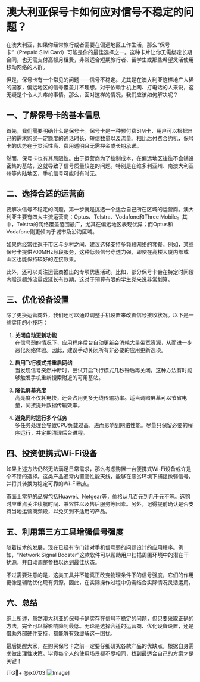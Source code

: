 # 澳大利亚保号卡如何应对信号不稳定的问题？

在澳大利亚，如果你经常旅行或者需要在偏远地区工作生活，那么“保号卡”（Prepaid SIM Card）可能是你的最佳选择之一。这种卡片让你无需绑定长期合同，也无需支付高额月租费，非常适合短期旅行者、留学生或那些希望灵活使用移动网络的人群。

但是，保号卡有一个常见的问题——信号不稳定。尤其是在澳大利亚这样地广人稀的国家，偏远地区的信号覆盖并不理想。对于依赖手机上网、打电话的人来说，这无疑是个令人头疼的事情。那么，面对这样的情况，我们应该如何解决呢？

## 一、了解保号卡的基本信息

首先，我们需要明确什么是保号卡。保号卡是一种预付费SIM卡，用户可以根据自己的需求购买一定额度的通话时长、短信数量以及流量。相比后付费合约机，保号卡的优势在于灵活性高、费用透明且无需押金或长期承诺。

然而，保号卡也有其局限性。由于运营商为了控制成本，在偏远地区往往不会铺设密集的基站，这就导致了信号质量较差的问题。特别是在维多利亚州、南澳大利亚州等内陆地区，手机信号可能时有时无。

## 二、选择合适的运营商

要解决信号不稳定的问题，第一步就是挑选一个适合自己所在区域的运营商。澳大利亚主要有四大主流运营商：Optus、Telstra、Vodafone和Three Mobile。其中，Telstra的网络覆盖范围最广，尤其在偏远地区表现优异；而Optus和Vodafone则更倾向于城市及沿海区域。

如果你经常往返于市区与乡村之间，建议选择支持多频段网络的套餐。例如，某些保号卡提供700MHz频段服务，这种低频信号穿透力强，即使在高楼大厦内部或山区也能保持较好的连接效果。

此外，还可以关注运营商推出的专项优惠活动。比如，部分保号卡会在特定时间段内赠送额外流量或延长有效期，这对于预算有限的学生党来说非常划算。

## 三、优化设备设置

除了更换运营商外，我们还可以通过调整手机设置来改善信号接收状况。以下是一些实用的小技巧：

1. **关闭自动更新功能**  
   在信号弱的情况下，应用程序后台自动更新会消耗大量带宽资源，从而进一步恶化网络体验。因此，建议手动关闭所有非必要的应用更新选项。

2. **启用飞行模式并重启网络**  
   当发现信号突然中断时，尝试开启飞行模式几秒钟后再关闭，这种方法有时能够触发手机重新搜索附近的可用基站。

3. **降低屏幕亮度**  
   高亮度不仅耗电快，还会占用更多无线传输功率。适当调暗屏幕可以节省电量，间接提升数据传输效率。

4. **避免同时运行多个任务**  
   多任务处理会导致CPU负载过高，进而影响到网络性能。尽量只保留必要的程序运行，并定期清理后台进程。

## 四、投资便携式Wi-Fi设备

如果上述方法仍然无法满足日常需求，那么考虑购置一台便携式Wi-Fi设备或许是个不错的选择。这类产品通常内置高性能天线，能够在恶劣环境下捕捉微弱信号，并将其转换为稳定可靠的Wi-Fi热点。

市面上常见的品牌包括Huawei、Netgear等，价格从几百元到几千元不等。选购时应重点关注续航时间、兼容性以及售后服务等因素。另外，记得提前确认是否支持当地运营商频段，以免买到不适用的产品。

## 五、利用第三方工具增强信号强度

随着技术的发展，现在已经有专门针对手机信号弱的问题设计的应用程序。例如，“Network Signal Booster”这款软件可以帮助用户扫描周围环境中的潜在干扰源，并自动调整参数以达到最佳状态。

不过需要注意的是，这类工具并不能真正改变物理条件下的信号强度，它们的作用更像是辅助优化现有资源。因此，在实际操作过程中仍需结合实际情况灵活运用。

## 六、总结

综上所述，虽然澳大利亚的保号卡确实存在信号不稳定的问题，但只要采取正确的方法，完全可以将影响降到最低。无论是选择合适的运营商、优化设备设置，还是借助外部硬件支持，都能够有效缓解这一困扰。

最后提醒大家，在购买保号卡之前一定要仔细研究各款产品的优缺点，根据自身需求做出理性决策。毕竟每个人的使用场景都不尽相同，找到最适合自己的方案才是关键！

[TG💪+ @jx0703 ![Image](https://github.com/user-attachments/assets/dbca1d08-cadb-493c-b0ec-ad6f7a83f270)]